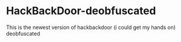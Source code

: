 # HackBackDoor-deobfuscated
This is the newest version of hackbackdoor (i could get my hands on) deobfuscated

